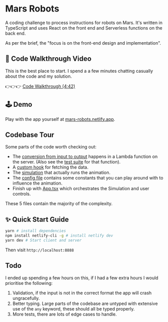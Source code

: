 # Mars Robots

A coding challenge to process instructions for robots on Mars. It's written in TypeScript and uses React on the front end and Serverless functions on the back end.

As per the brief, the "focus is on the front-end design and implementation".

## 📼 Code Walkthrough Video

This is the best place to start. I spend a a few minutes chatting casually about the code and my solution.

👉👉👉 [Code Walkthrough (4:42)](https://www.loom.com/share/14eff73338ae49f6a9f6fefd801c7334)

## 🕹 Demo

Play with the app yourself at [mars-robots.netlify.app](https://mars-robots.netlify.app).

## Codebase Tour

Some parts of the code worth checking out:

- The [conversion from input to output](https://github.com/DomVinyard/mars-robots/blob/master/src/functions/process-input.ts) happens in a Lambda function on the server. (Also see the [test suite](https://github.com/DomVinyard/mars-robots/blob/master/src/functions/process-input.test.ts) for that function).
- A [custom hook](https://github.com/DomVinyard/mars-robots/blob/master/src/hooks/useProcessInput.ts) for fetching the data.
- The [simulation](https://github.com/DomVinyard/mars-robots/blob/master/src/components/Simulation.tsx) that actually runs the animation.
- The [config file](https://github.com/DomVinyard/mars-robots/blob/master/src/config.ts) contains some constants that you can play around with to influence the animation.
- Finish up with [App.tsx](https://github.com/DomVinyard/mars-robots/blob/master/src/App.tsx) which orchestrates the Simulation and user controls.

These 5 files contain the majority of the complexity.

## ✨ Quick Start Guide

```bash
yarn # install dependencies
npm install netlify-cli -g # install netlify dev
yarn dev # Start client and server
```

Then visit `http://localhost:8888`

## Todo

I ended up spending a few hours on this, if I had a few extra hours I would prioritise the following:

1. Validation, if the input is not in the correct format the app will crash ungracefully.
2. Better typing. Large parts of the codebase are untyped with extensive use of the `any` keyword, these should all be typed properly.
3. More tests, there are lots of edge cases to handle.
